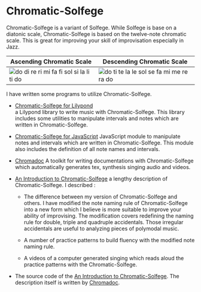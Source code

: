 
Chromatic-Solfege
==================

Chromatic-Solfege is a variant of Solfege. While Solfege is base on a diatonic
scale, Chromatic-Solfege is based on the twelve-note chromatic scale. This is
great for improving your skill of improvisation especially in Jazz.

| Ascending Chromatic Scale | Descending Chromatic Scale |
|---------------------------|----------------------------|
| ![do di re ri mi fa fi sol si la li ti do][aug-small] | ![do ti te la le sol se fa mi me re ra do][dim-small] |

I have written some programs to utilize Chromatic-Solfege.

- [Chromatic-Solfege for Lilypond](./chromatic-solfege-for-lilypond/)          
  a Lilypond library to write music with Chromatic-Solfege. This library 
  includes some utilities to manipulate intervals and notes which are written 
  in Chromatic-Solfege.

- [Chromatic-Solfege for JavaScript](./chromatic-solfege-for-javascript/) 
  JavaScript module to manipulate notes and intervals which are
  written in Chromatic-Solfege. This module also includes the definition of all 
  note names and intervals.

- [Chromadoc](./chromadoc/) A toolkit for writing documentations with
  Chromatic-Solfege which automatically generates tex, synthesis singing audio
  and videos. 

- [An Introduction to Chromatic-Solfege](an-introduction-to-chromatic-solfege/)
  a lengthy description of Chromatic-Solfege. I described : 
    -  The difference between my version of Chromatic-Solfege and others.  I
       have modified the note naming rule of Chromatic-Solfege into a new form
       which I believe is more suitable to improve your ability of improvising.
       The modification covers redefining the naming rule for double, triple
       and quadruple accidentals.  Those irregular accidentals are useful to
       analyzing pieces of polymodal music.

    - A number of practice patterns to build fluency with the modified note
      naming rule.

    - A videos of a computer generated singing which reads aloud the practice
      patterns with the Chromatic-Solfege.

- The source code of the [An Introduction to
  Chromatic-Solfege](an-introduction-to-chromatic-solfege/). The description
  itself is written by [Chromadoc](./chromadoc/). 


[aug-small]: ./an-introduction-to-chromatic-solfege/docs/solfege-aug-small.png
[dim-small]: ./an-introduction-to-chromatic-solfege/docs/solfege-dim-small.png
[modeline]: # ( vim: set spell fo+=a path+=../ suffixesadd+=.md: )
